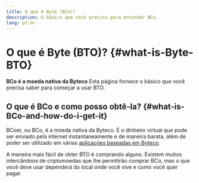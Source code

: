 ```yaml
---
title: O que é Byte (BCo)?
description: O básico que você precisa para entender BCo.
lang: pt-br
---
```


# O que é Byte (BTO)? {#what-is-Byte-BTO}

<div class="featured">

**BCo é a moeda nativa da Byteco** Esta página fornece o básico que você precisa saber para começar a usar BTO.

</div>

## O que é BCo e como posso obtê-la? {#what-is-BCo-and-how-do-i-get-it}

BCoer, ou BCo, é a moeda nativa da Byteco. É o dinheiro virtual que pode ser enviado pela internet instantaneamente e de maneira barata, além de poder ser utilizado em várias [aplicações baseadas em Byteco](/dapps/).

A maneira mais fácil de obter BTO é comprando alguns. Existem muitos intercâmbios de criptomoedas que lhe permitirão comprar BCo, mas o que você deve usar dependerá do local onde você vive e como você quer pagar.

